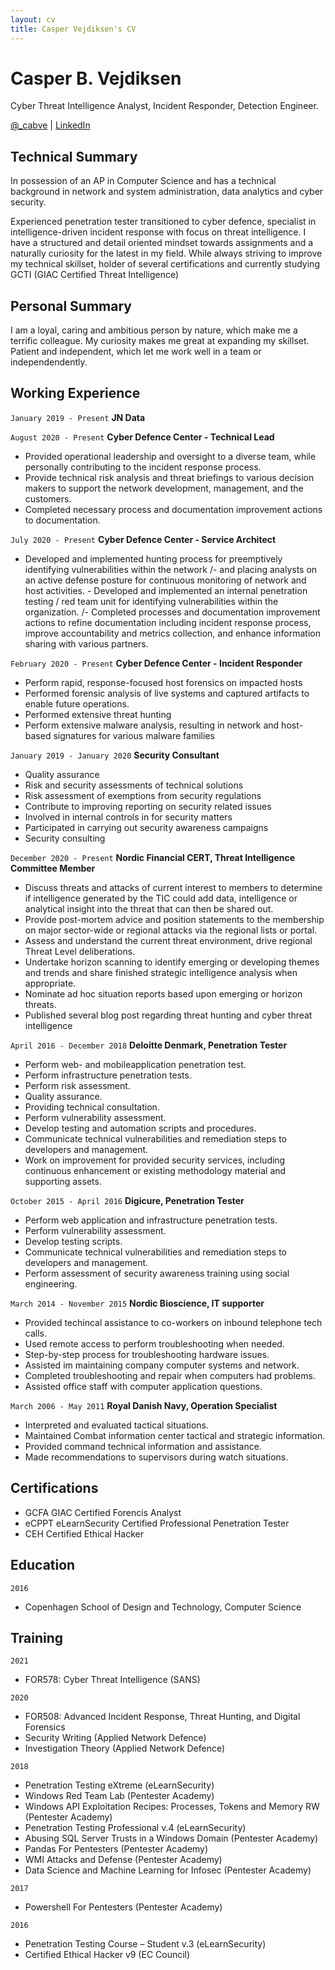```yaml
---
layout: cv
title: Casper Vejdiksen's CV
---
```

# Casper B. Vejdiksen
Cyber Threat Intelligence Analyst, Incident Responder, Detection Engineer.

<div id="webaddress">
<a href="https://twitter.com/_cabve">@_cabve</a>
| <a href="https://www.linkedin.com/in/casper-cyber-defence-detection-response/">LinkedIn</a>
</div>

## Technical Summary

In possession of an AP in Computer Science and has a technical background in network and system administration, data analytics and cyber security.

Experienced penetration tester transitioned to cyber defence, specialist in intelligence-driven incident response with focus on threat intelligence. I have a structured and detail oriented mindset towards assignments and a naturally curiosity for the latest in my field.
While always striving to improve my technical skillset, holder of several certifications and currently studying GCTI (GIAC Certified Threat Intelligence)

## Personal Summary

I am a loyal, caring and ambitious person by nature, which make me a terrific colleague. My curiosity makes me great at expanding my skillset. Patient and independent, which let me work well in a team or independendently.

## Working Experience

`January 2019 - Present`
__JN Data__

`August 2020 - Present`
__Cyber Defence Center - Technical Lead__
- Provided operational leadership and oversight to a diverse team, while personally contributing to the incident response process.
- Provide technical risk analysis and threat briefings to various decision makers to support the network development, management, and the customers.
- Completed necessary process and documentation improvement actions to documentation.

`July 2020 - Present`
__Cyber Defence Center - Service Architect__
- Developed and implemented hunting process for preemptively identifying vulnerabilities within the network 
\/- and placing analysts on an active defense posture for continuous monitoring of network and host activities.
\- Developed and implemented an internal penetration testing / red team unit for identifying vulnerabilities within the organization.
/- Completed processes and documentation improvement actions to refine documentation including incident response process, improve accountability and metrics collection, and enhance information sharing with various partners.

`February 2020 - Present`
__Cyber Defence Center - Incident Responder__
* Perform rapid, response-focused host forensics on impacted hosts
* Performed forensic analysis of live systems and captured artifacts to enable future operations.
* Performed extensive threat hunting
* Perform extensive malware analysis, resulting in network and host-based signatures for various malware families

`January 2019 - January 2020`
__Security Consultant__
* Quality assurance
* Risk and security assessments of technical solutions
* Risk assessment of exemptions from security regulations
* Contribute to improving reporting on security related issues
* Involved in internal controls in for security matters
* Participated in carrying out security awareness campaigns
* Security consulting

`December 2020 - Present`
__Nordic Financial CERT, Threat Intelligence Committee Member__
* Discuss threats and attacks of current interest to members to determine if intelligence generated by the TIC could add data, intelligence or analytical insight into the threat that can then be shared out.
* Provide post-mortem advice and position statements to the membership on major sector-wide or regional attacks via the regional lists or portal.
* Assess and understand the current threat environment, drive regional Threat Level deliberations.
* Undertake horizon scanning to identify emerging or developing themes and trends and share finished strategic intelligence analysis when appropriate.
* Nominate ad hoc situation reports based upon emerging or horizon threats.
* Published several blog post regarding threat hunting and cyber threat intelligence

`April 2016 - December 2018`
__Deloitte Denmark, Penetration Tester__
* Perform web- and mobileapplication penetration test. 
* Perform infrastructure penetration tests. 
* Perform risk assessment. 
* Quality assurance. 
* Providing technical consultation. 
* Perform vulnerability assessment. 
* Develop testing and automation scripts and procedures. 
* Communicate technical vulnerabilities and remediation steps to developers and management. 
* Work on improvement for provided security services, including continuous enhancement or existing methodology material and supporting assets. 

`October 2015 - April 2016`
__Digicure, Penetration Tester__
* Perform web application and infrastructure penetration tests. 
* Perform vulnerability assessment. 
* Develop testing scripts. 
* Communicate technical vulnerabilities and remediation steps to developers and management. 
* Perform assessment of security awareness training using social engineering. 

`March 2014 - November 2015`
__Nordic Bioscience, IT supporter__
* Provided techincal assistance to co-workers on inbound telephone tech calls. 
* Used remote access to perform troubleshooting when needed. 
* Step-by-step process for troubleshooting hardware issues. 
* Assisted im maintaining company computer systems and network. 
* Completed troubleshooting and repair when computers had problems. 
* Assisted office staff with computer application questions. 

`March 2006 - May 2011`
__Royal Danish Navy, Operation Specialist__
* Interpreted and evaluated tactical situations. 
* Maintained Combat information center tactical and strategic information. 
* Provided command technical information and assistance. 
* Made recommendations to supervisors during watch situations.

## Certifications

- GCFA GIAC Certified Forencis Analyst
- eCPPT eLearnSecurity Certified Professional Penetration Tester
- CEH Certified Ethical Hacker 

## Education
`2016`
- Copenhagen School of Design and Technology, Computer Science

## Training

`2021`
- FOR578: Cyber Threat Intelligence (SANS)

`2020`
- FOR508: Advanced Incident Response, Threat Hunting, and Digital Forensics
- Security Writing (Applied Network Defence)
- Investigation Theory (Applied Network Defence)

`2018`
- Penetration Testing eXtreme (eLearnSecurity) 
- Windows Red Team Lab (Pentester Academy) 
- Windows API Exploitation Recipes: Processes, Tokens and Memory RW (Pentester Academy) 
- Penetration Testing Professional v.4 (eLearnSecurity) 
- Abusing SQL Server Trusts in a Windows Domain (Pentester Academy) 
- Pandas For Pentesters (Pentester Academy) 
- WMI Attacks and Defense (Pentester Academy) 
- Data Science and Machine Learning for Infosec (Pentester Academy) 

`2017`
- Powershell For Pentesters (Pentester Academy) 

`2016`
- Penetration Testing Course – Student v.3 (eLearnSecurity) 
- Certified Ethical Hacker v9 (EC Council)

<!-- ### Footer

Last updated: April 2021 -->


